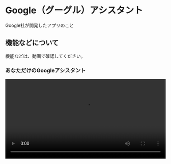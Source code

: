 # Google（グーグル）アシスタント

Google社が開発したアプリのこと

## 機能などについて

機能などは、動画で確認してください。

### あなただけのGoogleアシスタント

<video controls width="100%">
    <source src="http://youtu.be/t2MsKQEvxpA"
</video>

<iframe width="560" height="315" src="https://www.youtube.com/embed/t2MsKQEvxpA" frameborder="0" allow="accelerometer; autoplay; encrypted-media; gyroscope; picture-in-picture" allowfullscreen></iframe>

[Google_assistant_just_for_you](http://youtu.be/t2MsKQEvxpA)

<iframe width="560" height="315" src="https://www.youtube.com/embed/8ZNyLhs7wlU" frameborder="0" allow="accelerometer; autoplay; encrypted-media; gyroscope; picture-in-picture" allowfullscreen></iframe>

[Lets_let_Google_do_it](https://youtu.be/8ZNyLhs7wlU)

<iframe width="560" height="315" src="https://www.youtube.com/embed/NDnPdaU3UQ8" frameborder="0" allow="accelerometer; autoplay; encrypted-media; gyroscope; picture-in-picture" allowfullscreen></iframe>

[Google_assistant_shushiro](https://youtu.be/NDnPdaU3UQ8)
